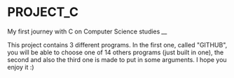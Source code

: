 # PROJECT_C
My first journey with C on Computer Science studies *__*

This project contains 3 different programs. In the first one, called "GITHUB", you will be able to 
choose one of 14 others programs (just built in one), the second and also the third one is made to put in some arguments. 
I hope you enjoy it :)
